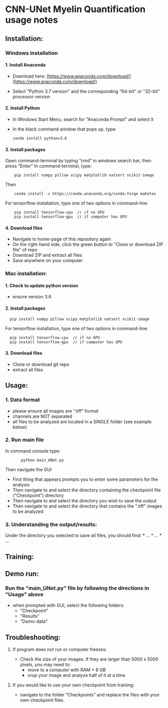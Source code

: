 # **CNN-UNet Myelin Quantification usage notes**


## Installation:
### **Windows installation**
  #### 1.	Install Anaconda
  * Download here: [https://www.anaconda.com/download/](https://www.anaconda.com/download/)
  
  * Select "Python 3.7 version" and the corresponding "64-bit" or "32-bit" processor version
     
  #### 2. Install Python
  * In Windows Start Menu, search for "Anaconda Prompt" and select it
  * In the black command window that pops up, type:
  
        conda install python=3.6
       
  #### 3.	Install packages
  Open command-terminal by typing “cmd” in windows search bar, then press "Enter"
  In command-terminal, type:
  
        pip install numpy pillow scipy matplotlib natsort scikit-image
  Then
  
        conda install -c https://conda.anaconda.org/conda-forge mahotas 
   
   For tensorflow installation, type one of two options in command-line:

        pip install tensorflow-cpu  // if no GPU
        pip install tensorflow-gpu  // if computer has GPU

  #### 4.	Download files
  * Navigate to home-page of this repository again
  * On the right-hand side, click the green button to "Clone or download ZIP file" of repo
  * Download ZIP and extract all files
  * Save anywhere on your computer
         
   
### **Mac installation:**

  #### 1. Check to update python version
  * ensure version 3.6

  #### 2.	Install packages

      pip install numpy pillow scipy matplotlib natsort scikit-image
      
  For tensorflow installation, type one of two options in command-line:

      pip install tensorflow-cpu  // if no GPU
      pip install tensorflow-gpu  // if computer has GPU

  #### 3.	Download files
  * Clone or download git repo
  * extract all files

## Usage:
  ### 1.	Data format
   * please ensure all images are “.tiff” format
   *	channels are NOT separated
   *	all files to be analyzed are located in a SINGLE folder (see example below)

  ### 2.	Run main file
   In command console type:
           
           python main_UNet.py
  
   Then navigate the GUI
   * First thing that appears prompts you to enter some parameters for the analysis
   *	Then navigate to and select the directory containing the checkpoint file ("Checkpoint") directory
   *	Then navigate to and select the directory you wish to save the output
   *	Then navigate to and select the directory that contains the ".tiff" images to be analyzed

  ### 3. Understanding the output/results:
  Under the directory you selected to save all files, you should find:
    * ...
    * ...
    * ...

## Training:


## Demo run:
  ### Run the "main_UNet.py" file by following the directions in "Usage" above
  * when prompted with GUI, select the following folders:
      * "Checkpoint"
      * "Results"
      * "Demo-data"
    
    
## Troubleshooting:
1.	If program does not run or computer freezes:
    * Check the size of your images. If they are larger than 5000 x 5000 pixels, you may need to:
        * move to a computer with RAM > 8 GB
        * crop your image and analyze half of it at a time
        
2.  If you would like to use your own checkpoint from training:
    * navigate to the folder “Checkpoints” and replace the files with your own checkpoint files.

